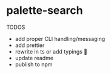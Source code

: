 # palette-search

TODOS
* add proper CLI handling/messaging
* add prettier
* rewrite in ts or add typings 🦄
* update readme
* publish to npm
